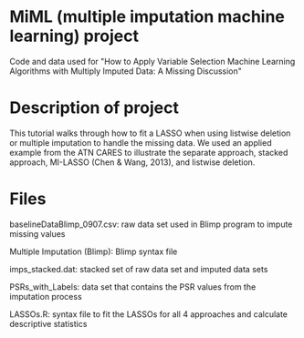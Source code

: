 # MiML (multiple imputation machine learning) project
Code and data used for "How to Apply Variable Selection Machine Learning Algorithms with Multiply Imputed Data:  A Missing Discussion"

# Description of project

This tutorial walks through how to fit a LASSO when using listwise deletion or multiple imputation to handle the missing data. We used an applied example from the ATN CARES to illustrate the separate approach, stacked approach, MI-LASSO (Chen & Wang, 2013), and listwise deletion.

# Files

baselineDataBlimp_0907.csv: raw data set used in Blimp program to impute missing values

Multiple Imputation (Blimp): Blimp syntax file

imps_stacked.dat: stacked set of raw data set and imputed data sets

PSRs_with_Labels: data set that contains the PSR values from the imputation process

LASSOs.R: syntax file to fit the LASSOs for all 4 approaches and calculate descriptive statistics
